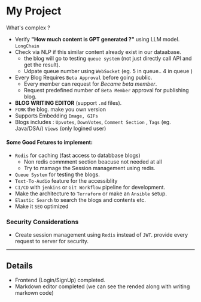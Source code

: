 # My Project

What's complex ?
- Verify **"How much content is GPT generated ?"**  using LLM model. `LongChain`
- Check via NLP if this similar content already exist in our dataabase.
    - the blog will go to testing `queue system` (not just directly call API and get the result). 
    - Udpate queue number using `WebSocket`  (eg. 5 in queue.. 4 in queue )
- Every Blog Requires `Beta Approval` before going public.
    - Every member can request for *Became beta member*.
    - Request predefined number of  `Beta Member` approval for publishing blog.
- **BLOG WRITING EDITOR** (support `.md` files).
- `FORK` the blog. make you own version
- Supports Embedding `Image, GIFs`
- Blogs includes : `Upvotes`, `DownVotes`, `Comment Section` , `Tags` (eg. Java/DSA/) `Views` (only logined user)

#### Some Good Fetures to implement:
- `Redis` for caching (fast access to databbase blogs)
    - Non redis commment section beacuse not needed at all
    - Try to mamage the Session management using redis.
- `Queue System` for testing the blogs. 
- `Text-To-Audio`  feature for the accessiblity 
- `CI/CD` with `jenkins` or `Git Workflow` pipeline for development.
- Make the architecture to `Terraform` or make an `Ansible` setup. 
- `Elastic Search` to search the blogs and contents etc.
- Make it `SEO` optimized 

### Security Considerations

- Create session management using `Redis` instead  of `JWT`.  provide every request to server for security. 

* * *
## Details
- Frontend (Login/SignUp) completed.
- Markdown editor completed (we can see the rended along with writing markown code)	
	